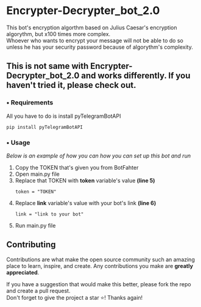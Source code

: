 # Encrypter-Decrypter_bot_2.0
This bot's encryption algorthm based on Julius Caesar's encryption algorythm, but x100 times more complex.<br>
Whoever who wants to encrypt your message will not be able to do so unless he has your security password because of algorythm's complexity.

## This is not same with Encrypter-Decrypter_bot_2.0 and works differently. If you haven't tried it, please check out.

### • Requirements

All you have to do is install pyTelegramBotAPI
  ```
  pip install pyTelegramBotAPI
  ```

### • Usage

_Below is an example of how you can how you can set up this bot and run_

1. Copy the TOKEN that's given you from BotFahter
2. Open main.py file
3. Replace that TOKEN with <strong>token</strong> variable's value <strong>(line 5)</strong>
   ```
   token = "TOKEN"
   ```
3. Replace <strong>link</strong> variable's value with your bot's link <strong>(line 6)</strong>
   ```
   link = "link to your bot"
   ```
4. Run main.py file



<!-- CONTRIBUTING -->
## Contributing

Contributions are what make the open source community such an amazing place to learn, inspire, and create. Any contributions you make are **greatly appreciated**.

If you have a suggestion that would make this better, please fork the repo and create a pull request.<br>
Don't forget to give the project a star ⭐️! Thanks again!<br><br><br><br><br>
